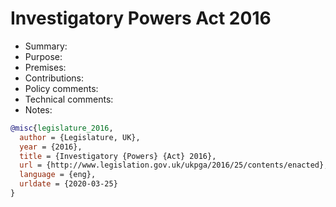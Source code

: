# Investigatory Powers Act 2016

- Summary:
- Purpose:
- Premises:
- Contributions:
- Policy comments:
- Technical comments:
- Notes:

```bib
@misc{legislature_2016,
  author = {Legislature, UK},
  year = {2016},
  title = {Investigatory {Powers} {Act} 2016},
  url = {http://www.legislation.gov.uk/ukpga/2016/25/contents/enacted},
  language = {eng},
  urldate = {2020-03-25}
}
```
